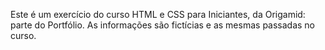 Este é um exercício do curso HTML e CSS para Iniciantes, da Origamid: parte do Portfólio.
As informações são fictícias e as mesmas passadas no curso.